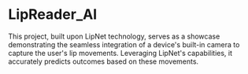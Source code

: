 # LipReader_AI
This project, built upon LipNet technology, serves as a showcase demonstrating the seamless integration of a device's built-in camera to capture the user's lip movements. Leveraging LipNet's capabilities, it accurately predicts outcomes based on these movements.
